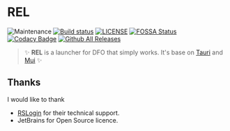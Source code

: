 REL
===

![Maintenance](https://img.shields.io/maintenance/yes/2022)
[![Build status](https://ci.appveyor.com/api/projects/status/2518r5xlutw53l54?svg=true)](https://github.com/Vang-z/RichELFlogin/blob/main/LICENSE)
[![LICENSE](https://img.shields.io/badge/licence-AGPL--3.0-orange)](https://github.com/Vang-z/RichELFlogin/releases)
[![FOSSA Status](https://app.fossa.com/api/projects/git%2Bgithub.com%2FVang-z%2FRichELFlogin.svg?type=shield)](https://app.fossa.com/projects/git%2Bgithub.com%2FVang-z%2FRichELFlogin?ref=badge_shield)
[![Codacy Badge](https://app.codacy.com/project/badge/Grade/1d7e3de166a74df4a7b1df689082217c)](https://www.codacy.com/gh/Vang-z/RichELFlogin/dashboard?utm_source=github.com&amp;utm_medium=referral&amp;utm_content=Vang-z/RichELFlogin&amp;utm_campaign=Badge_Grade)
[![Github All Releases](https://img.shields.io/github/downloads/Vang-z/RichELFlogin/total.svg)](https://github.com/Vang-z/RichELFlogin/releases)

> ✨ **REL** is a launcher for DFO that simply works. It's base on [Tauri](https://tauri.app/) and [Mui](https://mui.com/) ✨

Thanks
------

I would like to thank
  - [RSLogin](http://d.pvftool.com/) for their technical support.
  - JetBrains for Open Source licence.
